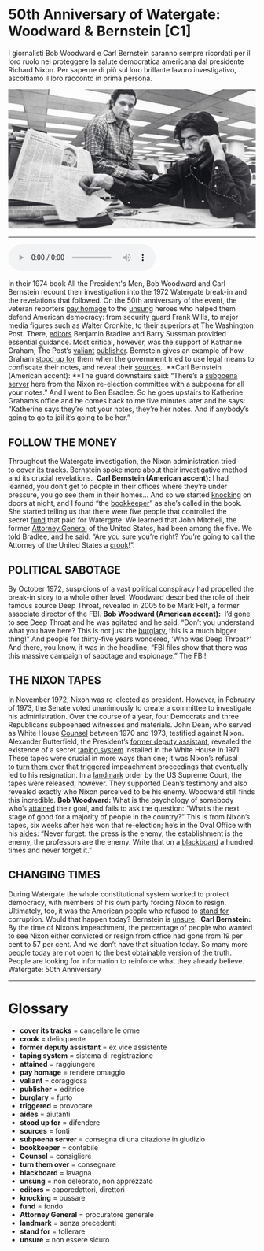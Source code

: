 # 50th Anniversary of Watergate: Woodward & Bernstein   [C1]

I giornalisti Bob Woodward e Carl Bernstein saranno sempre ricordati per il loro ruolo nel proteggere la salute democratica americana dal presidente Richard Nixon. Per saperne di più sul loro brillante lavoro investigativo, ascoltiamo il loro racconto in prima persona.

![](50th%20Anniversary%20of%20Watergate%20Woodward%20&%20Bernstein.jpg)

--------------

<div>
<audio controls autoplay>
    <source src="https://raw.githubusercontent.com/dartie/knowledge-base/main/English/SpeakUp/2023-03/50th%20Anniversary%20of%20Watergate%20Woodward%20&%20Bernstein.mp3" type="audio/mpeg">
</audio>
</div>


In their 1974 book All the President's Men, Bob Woodward and Carl Bernstein recount their investigation into the 1972 Watergate break-in and the revelations that followed. On the 50th anniversary of the event, the veteran reporters [pay homage](## "rendere omaggio") to the [unsung](## "non celebrato, non apprezzato") heroes who helped them defend American democracy: from security guard Frank Wills, to major media figures such as Walter Cronkite, to their superiors at The Washington Post. There, [editors](## "caporedattori, direttori") Benjamin Bradlee and Barry Sussman provided essential guidance. Most critical, however, was the support of Katharine Graham, The Post’s [valiant](## "coraggiosa") [publisher](## "editrice"). Bernstein gives an example of how Graham [stood up for](## "difendere") them when the government tried to use legal means to confiscate their notes, and reveal their [sources](## "fonti"). 
**Carl Bernstein (American accent): **The guard downstairs said: “There’s a [subpoena server](## "consegna di una citazione in giudizio") here from the Nixon re-election committee with a subpoena for all your notes.” And I went to Ben Bradlee. So he goes upstairs to Katherine Graham’s office and he comes back to me five minutes later and he says: “Katherine says they’re not your notes, they’re her notes. And if anybody’s going to go to jail it’s going to be her.”

## FOLLOW THE MONEY
Throughout the Watergate investigation, the Nixon administration tried to [cover its tracks](## "cancellare le orme"). Bernstein spoke more about their investigative method and its crucial revelations. 
**Carl Bernstein (American accent):**
I had learned, you don’t get to people in their offices where they’re under pressure, you go see them in their homes… And so we started [knocking](## "bussare") on doors at night, and I found “the [bookkeeper](## "contabile")” as she’s called in the book. She started telling us that there were five people that controlled the secret [fund](## "fondo") that paid for Watergate. We learned that John Mitchell, the former [Attorney General](## "procuratore generale") of the United States, had been among the five. We told Bradlee, and he said: “Are you sure you’re right? You’re going to call the Attorney of the United States a [crook](## "delinquente")!”. 

## POLITICAL SABOTAGE
By October 1972, suspicions of a vast political conspiracy had propelled the break-in story to a whole other level. Woodward described the role of their famous source Deep Throat, revealed in 2005 to be Mark Felt, a former associate director of the FBI.
**Bob Woodward (American accent):**  I’d gone to see Deep Throat and he was agitated and he said: “Don’t you understand what you have here? This is not just the [burglary](## "furto"), this is a much bigger thing!” And people for thirty-five years wondered, ‘Who was Deep Throat?’ And there, you know, it was in the headline: “FBI files show that there was this massive campaign of sabotage and espionage.” The FBI! 

## THE NIXON TAPES
In November 1972, Nixon was re-elected as president. However, in February of 1973, the Senate voted unanimously to create a committee to investigate his administration. Over the course of a year, four Democrats and three Republicans subpoenaed witnesses and materials. John Dean, who served as White House [Counsel](## "consigliere") between 1970 and 1973, testified against Nixon. Alexander Butterfield, the President’s [former deputy assistant](## "ex vice assistente"), revealed the existence of a secret [taping system](## "sistema di registrazione") installed in the White House in 1971. These tapes were crucial in more ways than one; it was Nixon’s refusal to [turn them over](## "consegnare") that [triggered](## "provocare") impeachment proceedings that eventually led to his resignation. In a [landmark](## "senza precedenti") order by the US Supreme Court, the tapes were released, however. They supported Dean’s testimony and also revealed exactly who Nixon perceived to be his enemy. Woodward still finds this incredible.
**Bob Woodward:** What is the psychology of somebody who’s [attained](## "raggiungere") their goal, and fails to ask the question: “What’s the next stage of good for a majority of people in the country?” This is from Nixon’s tapes, six weeks after he’s won that re-election; he’s in the Oval Office with his [aides](## "aiutanti"): “Never forget: the press is the enemy, the establishment is the enemy, the professors are the enemy. Write that on a [blackboard](## "lavagna") a hundred times and never forget it.”

## CHANGING TIMES
During Watergate the whole constitutional system worked to protect democracy, with members of his own party forcing Nixon to resign. Ultimately, too, it was the American people who refused to [stand for](## "tollerare") corruption. Would that happen today? Bernstein is [unsure](## "non essere sicuro"). 
**Carl Bernstein:** By the time of Nixon’s impeachment, the percentage of people who wanted to see Nixon either convicted or resign from office had gone from 19 per cent to 57 per cent. And we don’t have that situation today. So many more people today are not open to the best obtainable version of the truth. People are looking for information to reinforce what they already believe.
Watergate: 50th Anniversary

--------------

<div style = "display:block; clear:both; page-break-after:always;"></div>

# Glossary
* **cover its tracks** = cancellare le orme
* **crook** = delinquente
* **former deputy assistant** = ex vice assistente
* **taping system** = sistema di registrazione
* **attained** = raggiungere
* **pay homage** = rendere omaggio
* **valiant** = coraggiosa
* **publisher** = editrice
* **burglary** = furto
* **triggered** = provocare
* **aides** = aiutanti
* **stood up for** = difendere
* **sources** = fonti
* **subpoena server** = consegna di una citazione in giudizio
* **bookkeeper** = contabile
* **Counsel** = consigliere
* **turn them over** = consegnare
* **blackboard** = lavagna
* **unsung** = non celebrato, non apprezzato
* **editors** = caporedattori, direttori
* **knocking** = bussare
* **fund** = fondo
* **Attorney General** = procuratore generale
* **landmark** = senza precedenti
* **stand for** = tollerare
* **unsure** = non essere sicuro
